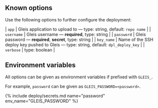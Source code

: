 ## Known options

Use the following options to further configure the deployment:

| `app` | Gleis application to upload to &mdash; type: string, default: `repo name` |
| `username` | Gleis username &mdash; **required**, type: string |
| `password` | Gleis password &mdash; **required**, **secret**, type: string |
| `key_name` | Name of the SSH deploy key pushed to Gleis &mdash; type: string, default: `dpl_deploy_key` |
| `verbose` | type: boolean |

## Environment variables

All options can be given as environment variables if prefixed with `GLEIS_`.

For example, `password` can be given as `GLEIS_PASSWORD=<password>`.

{% include deploy/secrets.md name="password" env_name="GLEIS_PASSWORD" %}